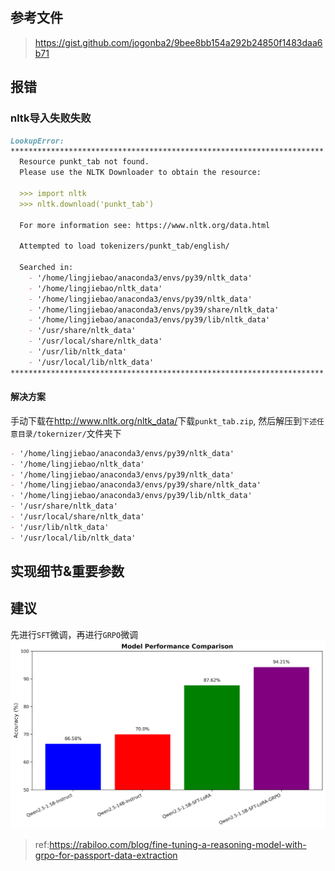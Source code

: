 ## 参考文件
> https://gist.github.com/jogonba2/9bee8bb154a292b24850f1483daa6b71


## 报错
### nltk导入失败失败
```markdown
LookupError: 
**********************************************************************
  Resource punkt_tab not found.
  Please use the NLTK Downloader to obtain the resource:

  >>> import nltk
  >>> nltk.download('punkt_tab')
  
  For more information see: https://www.nltk.org/data.html

  Attempted to load tokenizers/punkt_tab/english/

  Searched in:
    - '/home/lingjiebao/anaconda3/envs/py39/nltk_data'
    - '/home/lingjiebao/nltk_data'
    - '/home/lingjiebao/anaconda3/envs/py39/nltk_data'
    - '/home/lingjiebao/anaconda3/envs/py39/share/nltk_data'
    - '/home/lingjiebao/anaconda3/envs/py39/lib/nltk_data'
    - '/usr/share/nltk_data'
    - '/usr/local/share/nltk_data'
    - '/usr/lib/nltk_data'
    - '/usr/local/lib/nltk_data'
**********************************************************************
```

#### 解决方案
手动下载在<a href="http://www.nltk.org/nltk_data/">http://www.nltk.org/nltk_data/</a>下载`punkt_tab.zip`, 然后解压到`下述任意目录/tokernizer/`文件夹下

```markdown
- '/home/lingjiebao/anaconda3/envs/py39/nltk_data'
- '/home/lingjiebao/nltk_data'
- '/home/lingjiebao/anaconda3/envs/py39/nltk_data'
- '/home/lingjiebao/anaconda3/envs/py39/share/nltk_data'
- '/home/lingjiebao/anaconda3/envs/py39/lib/nltk_data'
- '/usr/share/nltk_data'
- '/usr/local/share/nltk_data'
- '/usr/lib/nltk_data'
- '/usr/local/lib/nltk_data'
```

## 实现细节&重要参数


## 建议
先进行`SFT`微调，再进行`GRPO`微调
<img src="assets/grpo_advice.png" alert="grpo_advice"></img>
> ref:https://rabiloo.com/blog/fine-tuning-a-reasoning-model-with-grpo-for-passport-data-extraction